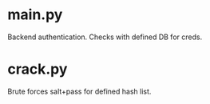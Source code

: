 # main.py
Backend authentication. Checks with defined DB for creds.

# crack.py
Brute forces salt+pass for defined hash list.
